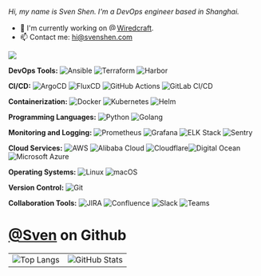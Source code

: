 <!-- [![Typing SVG](https://readme-typing-svg.demolab.com?font=Fira+Code&size=26&duration=2000&pause=3000&color=31F777&background=FF35A300&width=435&lines=Hello+World%2C+I'm+Sven!;Welcome+to+my+environment+%3AD)](https://git.io/typing-svg) -->

<p>
  <i>
  Hi, my name is Sven Shen. I'm a DevOps engineer based in Shanghai.
  </i>
</p>
<ul>
  <li> 🔭 I'm currently working on <a href="https://github.com/Wiredcraft"><img src="https://avatars.githubusercontent.com/u/496772?s=64&amp;v=4" alt="@Wiredcraft" size="16" height="16" width="16" data-view-component="true" class="avatar">Wiredcraft</a>.</li>
<!--   <li>🌱 I am currently learning AIOps and <a href="https://nixos.org/"><img itemprop="image" class="avatar flex-shrink-0 mb-3 mr-3 mb-md-0 mr-md-4" src="https://avatars.githubusercontent.com/u/487568?s=200&amp;v=4" width="16" height="16" alt="@NixOS">NixOS</a>.</li> -->
  <li>📫 Contact me: <a href="mailto:hi@svenshen.com">hi@svenshen.com</a></li>
</ul>



<img src="https://img.shields.io/badge/Technologies%20and%20Tools-8A2BE2">

**DevOps Tools:** ![Ansible](https://img.shields.io/badge/-Ansible-EE0000?style=flat-square&logo=ansible&logoColor=white) ![Terraform](https://img.shields.io/badge/-Terraform-7B42BC?style=flat-square&logo=terraform&logoColor=white) ![Harbor](https://img.shields.io/badge/-Harbor-3E8EDE?style=flat-square&logo=harbor&logoColor=white) 

**CI/CD:** ![ArgoCD](https://img.shields.io/badge/-ArgoCD-0E6F69?style=flat-square&logo=argocd&logoColor=white) ![FluxCD](https://img.shields.io/badge/-FluxCD-00BFFF?style=flat-square&logo=flux&logoColor=white) ![GitHub Actions](https://img.shields.io/badge/-GitHub%20Actions-2088FF?style=flat-square&logo=githubactions&logoColor=white) ![GitLab CI/CD](https://img.shields.io/badge/-GitLab%20CI/CD-FCA121?style=flat-square&logo=gitlab&logoColor=white)

**Containerization:** ![Docker](https://img.shields.io/badge/-Docker-2496ED?style=flat-square&logo=Docker&logoColor=white) ![Kubernetes](https://img.shields.io/badge/-Kubernetes-326CE5?style=flat-square&logo=Kubernetes&logoColor=white) ![Helm](https://img.shields.io/badge/-Helm-0F1689?style=flat-square&logo=helm&logoColor=white)

**Programming Languages:** ![Python](https://img.shields.io/badge/-Python-3776AB?style=flat-square&logo=Python&logoColor=white) ![Golang](https://img.shields.io/badge/-Golang-00ADD8?style=flat-square&logo=go&logoColor=white)

**Monitoring and Logging:** ![Prometheus](https://img.shields.io/badge/-Prometheus-E6522C?style=flat-square&logo=prometheus&logoColor=white) ![Grafana](https://img.shields.io/badge/-Grafana-F46800?style=flat-square&logo=grafana&logoColor=white) ![ELK Stack](https://img.shields.io/badge/-ELK%20Stack-005571?style=flat-square&logo=elasticsearch&logoColor=white) ![Sentry](https://img.shields.io/badge/-Sentry-362D59?style=flat-square&logo=sentry&logoColor=white)

**Cloud Services:** ![AWS](https://img.shields.io/badge/AWS-%23FF9900.svg?logo=amazon-web-services&logoColor=white)  ![Alibaba Cloud](https://img.shields.io/badge/-Alibaba%20Cloud-FF3C00?style=flat-square&logo=alibabacloud&logoColor=white) ![Cloudflare](https://img.shields.io/badge/Cloudflare-F38020?logo=Cloudflare&logoColor=white)![Digital Ocean](https://img.shields.io/badge/-Digital%20Ocean-007ADC?style=flat-square&logo=digitalocean&logoColor=white)![Microsoft Azure](https://custom-icon-badges.demolab.com/badge/Microsoft%20Azure-0089D6?logo=msazure&logoColor=white)

**Operating Systems:** ![Linux](https://img.shields.io/badge/-Linux-FCC624?style=flat-square&logo=linux&logoColor=black) ![macOS](https://img.shields.io/badge/macOS-000000?logo=apple&logoColor=F0F0F0)

**Version Control:** ![Git](https://img.shields.io/badge/-Git-F05032?style=flat-square&logo=git&logoColor=white)

**Collaboration Tools:** ![JIRA](https://img.shields.io/badge/-JIRA-0052CC?style=flat-square&logo=jira&logoColor=white) ![Confluence](https://img.shields.io/badge/-Confluence-172B4D?style=flat-square&logo=confluence&logoColor=white) ![Slack](https://img.shields.io/badge/-Slack-4A154B?style=flat-square&logo=slack&logoColor=white) ![Teams](https://img.shields.io/badge/-Teams-6264A7?style=flat-square&logo=msteams&logoColor=white)





# [@Sven](https://github.com/sven0219) on Github 
<table>
  <tr>
    <td><img src="https://github-readme-stats.vercel.app/api/top-langs/?username=sven0219&layout=compact&theme=tokyonight" alt="Top Langs" /></td>
    <td><img src="https://github-readme-stats.vercel.app/api?username=sven0219&show_icons=true&theme=tokyonight" alt="GitHub Stats" /></td>
  </tr>
</table>

